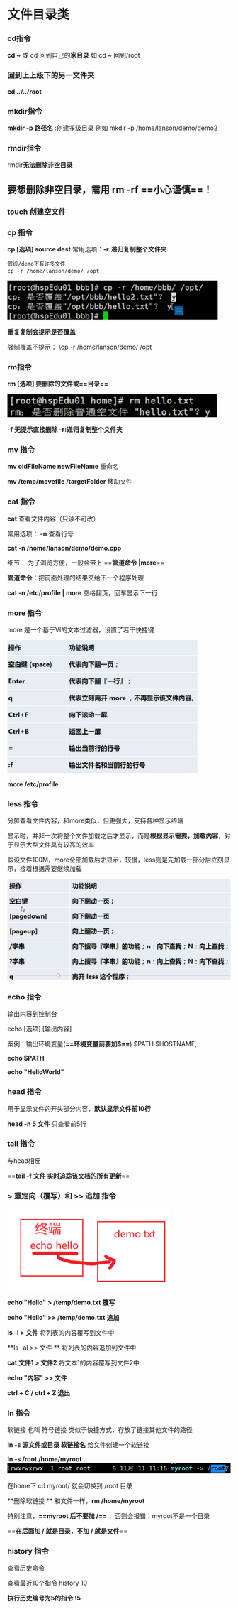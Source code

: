# 文件目录类

### cd指令

**cd ~**  或 cd 回到自己的**家目录** 如 cd ~ 回到/root

### 回到上上级下的另一文件夹

**cd ../../root**

### mkdir指令

**mkdir -p 路径名**    :创建多级目录  例如  mkdir -p /home/lanson/demo/demo2

### rmdir指令

rmdir**无法删除非空目录**

## 要想删除非空目录，需用 **rm -rf**  ==小心谨慎==！

### **touch** 创建空文件

### cp  指令

**cp [选项] source dest**		常用选项：**-r:递归复制整个文件夹**

```shell
假设/demo下有许多文件
cp -r /home/lanson/demo/ /opt
```

<img src="images/image-20221127213155722.png" alt="image-20221127213155722" style="zoom:67%;" />

**重复复制会提示是否覆盖**

强制覆盖不提示：  \cp -r /home/lanson/demo/ /opt

### rm指令

**rm [选项] 要删除的文件或==目录==**

<img src="images/image-20221127213210885.png" alt="image-20221127213210885" style="zoom: 80%;" />

**-f 无提示直接删除   -r:递归复制整个文件夹**

### mv 指令

**mv oldFileName newFileName**  重命名

**mv /temp/movefile /targetFolder**  移动文件

### cat 指令

**cat** 查看文件内容（只读不可改）

常用选项： **-n**  查看行号

**cat -n /home/lanson/demo/demo.cpp**

细节： 为了浏览方便，一般会带上  ==**管道命令 |more**==

**管道命令**：把前面处理的结果交给下一个程序处理

**cat -n /etc/profile | more**    		空格翻页，回车显示下一行

### more 指令

more 是一个基于VI的文本过滤器，设置了若干快捷键

<img src="images/image-20221127213225944.png" alt="image-20221127213225944" style="zoom: 80%;" />

**more /etc/profile**

### less 指令

分屏查看文件内容，和more类似，但更强大，支持各种显示终端

显示时，并非一次将整个文件加载之后才显示，而是**根据显示需要，加载内容**，对于显示大型文件具有较高的效率

假设文件100M，more全部加载后才显示，较慢，less则是先加载一部分后立刻显示，接着根据需要继续加载

![image-20221127213238320](images/image-20221127213238320.png)

### echo 指令

输出内容到控制台

echo [选项] [输出内容]

案例：输出环境变量(**==环境变量前要加\$==**)  $PATH \$HOSTNAME,	

**echo \$PATH**

**echo "HelloWorld"**

### head 指令

用于显示文件的开头部分内容，**默认显示文件前10行**

**head -n 5 文件**	只查看前5行

### tail 指令

与head相反

==**tail -f 文件  	实时追踪该文档的所有更新**==

### **\>   重定向（覆写）和 \>>   追加 指令**

<img src="images/image-20221127213246187.png" alt="image-20221127213246187" style="zoom:80%;" />

**echo "Hello" > /temp/demo.txt**      **覆写**

**echo "Hello" >> /temp/demo.txt**    **追加**

**ls -l > 文件**		将列表的内容覆写到文件中

**ls -al >> 文件	**	将列表的内容追加到文件中

**cat 文件1 > 文件2**		将文本1的内容覆写到文件2中

**echo "内容" >> 文件**

**ctrl + C / ctrl + Z 退出**

### ln 指令

软链接 也叫 符号链接  类似于快捷方式，存放了链接其他文件的路径

**ln  -s  源文件或目录   软链接名**  	给文件创建一个软链接

**ln  -s  /root   /home/myroot**	![image-20221127213257075](images/image-20221127213257075.png)

在home下  cd  myroot/	就会切换到 /root 目录  

**删除软链接	**		和文件一样，**rm /home/myroot**

特别注意，**==myroot 后不要加 /==** ，否则会报错：myroot不是一个目录

==**在后面加 / 就是目录，不加 / 就是文件**==

### history 指令

查看历史命令

查看最近10个指令  history 10

**执行历史编号为5的指令   !5**